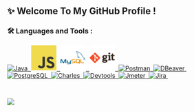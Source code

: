 ## ✨ Welcome To My GitHub Profile !</h2>


### :hammer_and_wrench: Languages and Tools :

<div>
<a  href="https://github.com/Gordmick/Gordievskiy_Java_v11">
<img src="https://cdn.worldvectorlogo.com/logos/java.svg" title="Java" alt="Java" width="60" height="60"/>&nbsp;
</a>
<a  href="https://github.com/Gordmick/HOMEWORKS_Course_V_Ksendzov/tree/main/JavaScript">
  <img src="https://github.com/devicons/devicon/blob/master/icons/javascript/javascript-original.svg" title="JavaScript" alt="JavaScript" width="60" height="60"/>&nbsp;
  </a>
<a  href="https://github.com/Gordmick/HOMEWORKS_Course_V_Ksendzov/tree/main/SQL">
  <img src="https://github.com/devicons/devicon/blob/master/icons/mysql/mysql-original-wordmark.svg" title="MySQL"  alt="MySQL" width="60" height="60"/>&nbsp;
<a  href="https://github.com/Gordmick/HOMEWORKS_Course_V_Ksendzov/tree/main/GITBASH">
  <img src="https://github.com/devicons/devicon/blob/master/icons/git/git-original-wordmark.svg" title="Git" **alt="Git" width="60" height="60"/>&nbsp;
  </a>
<a href="https://github.com/Gordmick/HOMEWORKS_Course_V_Ksendzov/tree/main/Postman">
<img src="https://user-images.githubusercontent.com/2676579/34940598-17cc20f0-f9be-11e7-8c6d-f0190d502d64.png" title="Postman"  alt="Postman" width="60" height="60"/>&nbsp;
  </a>
<a  href="https://github.com/Gordmick/HOMEWORKS_Course_V_Ksendzov/tree/main/SQL">
<img src="https://user-images.githubusercontent.com/89486551/143319757-0bbd31ce-7860-447a-9571-504653849d0b.png" title="DBeaver" alt="DBeaver" width="60" height="60"/>&nbsp;
  </a>
<a  href="https://github.com/Gordmick/HOMEWORKS_Course_V_Ksendzov">
<img src="https://user-images.githubusercontent.com/89486551/143319773-17f2e07b-8dc2-4f02-9b60-e9f0b421ce06.png"  title="PostgreSQL"alt="PostgreSQL" width="60" height="60"/>&nbsp;
  </a>
 <a  href="https://github.com/Gordmick/HOMEWORKS_Course_V_Ksendzov/tree/main/Charles">
<img src="https://user-images.githubusercontent.com/89486551/143319787-e5eb9aa4-5b57-454f-b903-64282274af76.png" title="Charles" alt="Charles" width="60" height="60"/>&nbsp;
</a>
  <a  href="https://github.com/Gordmick/HOMEWORKS_Course_V_Ksendzov/tree/main/Devtools">
<img src="https://miro.medium.com/fit/c/294/294/1*MjtZabdd0xkWLT-i9HxmAw.png" title="Devtools" alt="Devtools" width="60" height="60"/>&nbsp;
</a>
<a  href="https://github.com/Gordmick/HOMEWORKS_Course_V_Ksendzov/tree/main/Jmeter">
<img src="https://jmeter.apache.org/images/mstile-144x144.png" title="Jmeter" alt="Jmeter" width="60" height="60"/>&nbsp;
</a>
<a  href="https://github.com/Gordmick/HOMEWORKS_Course_V_Ksendzov/blob/main/Jira/readme.md">
<img src="https://cdn.icon-icons.com/icons2/2699/PNG/512/atlassian_jira_logo_icon_170511.png" title="Jira" alt="Jira" width="60" height="60"/>&nbsp;
</a>

</div>

  <p/>
  <p align="left">
    <img src="https://komarev.com/ghpvc/?username=MikhailGordievskiya&style=flat-square&color=blue" alt=""/>
  <p/>
<div>
  <a href="https://www.linkedin.com/in/mikhailgordievskiy/">
    <img src="https://img.shields.io/badge/linkedin-%230077B5.svg?style=for-the-badge&logo=linkedin&logoColor=white"/>
   </a>
</div>
    
  
